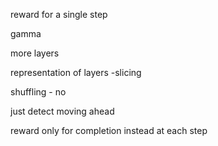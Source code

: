 reward for a single step

gamma 

more layers

representation of layers -slicing

shuffling - no

just detect moving ahead

reward only for completion instead at each step

